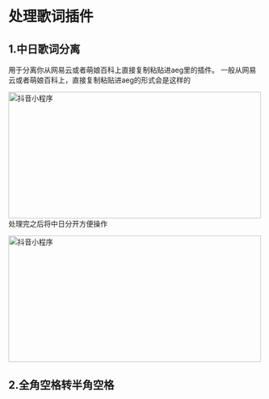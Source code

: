 # 处理歌词插件

## 1.中日歌词分离

用于分离你从网易云或者萌娘百科上直接复制粘贴进aeg里的插件。
一般从网易云或者萌娘百科上，直接复制粘贴进aeg的形式会是这样的

<img src="https://github.com/dumpling233/aegisub_Automation/blob/master/image/%E6%AD%8C%E8%AF%8D1.png" width="500" height="250" alt="抖音小程序"/><br/>
处理完之后将中日分开方便操作

<img src="https://github.com/dumpling233/aegisub_Automation/blob/master/image/%E6%AD%8C%E8%AF%8D2.png" width="500" height="250" alt="抖音小程序"/><br/>

## 2.全角空格转半角空格
